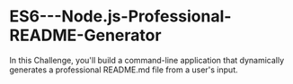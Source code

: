 # ES6---Node.js-Professional-README-Generator
In this Challenge, you'll build a command-line application that dynamically generates a professional README.md file from a user's input.
